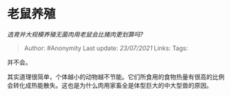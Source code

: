 # 老鼠养殖
*选育并大规模养殖无菌肉用老鼠会比猪肉更划算吗?*

> Author: #Anonymity
> Last update: *23/07/2021*
> Links:
> Tags:

并不会。

其实道理很简单，个体越小的动物越不节能。它们所食用的食物热量有很高的比例会转化成热能散失。这也是为什么肉用家畜全是体型巨大的中大型兽的原因。

